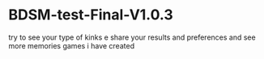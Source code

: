 # BDSM-test-Final-V1.0.3
try to see your type of kinks e share your results and preferences and see more memories games i have created
